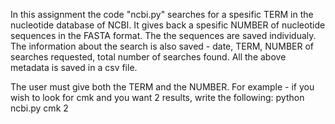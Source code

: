 In this assignment the code "ncbi.py" searches for a spesific TERM in the nucleotide database of NCBI.
It gives back a spesific NUMBER of nucleotide sequences in the FASTA format. The the sequences are saved individualy.
The information about the search is also saved - date, TERM, NUMBER of searches requested, total number of searches found.
All the above metadata is saved in a csv file.

The user must give both the TERM and the NUMBER.
For example - if you wish to look for cmk and you want 2 results, write the following:
python ncbi.py cmk 2
